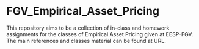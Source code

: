 # FGV_Empirical_Asset_Pricing
This repository aims to be a collection of in-class and homework assignments for the classes of Empirical Asset Pricing given at EESP-FGV. The main references and classes material can be found at URL.
